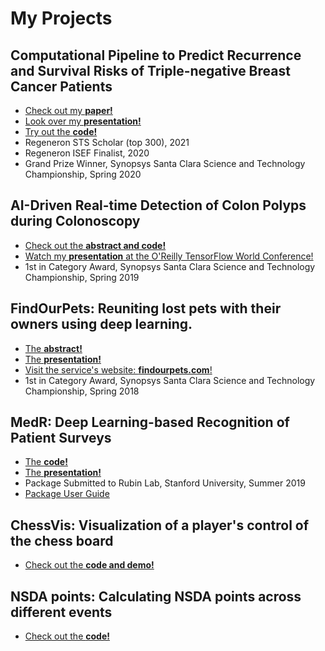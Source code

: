 # My Projects

## Computational Pipeline to Predict Recurrence and Survival Risks of Triple-negative Breast Cancer Patients
- [Check out my **paper!**](https://www.biorxiv.org/content/10.1101/2021.01.06.425496v1)
- [Look over my **presentation!**](https://drive.google.com/file/d/1pkDVnwaCZYQXUfTnp7bCK-hp_xihX_li/view?usp=sharing)
- [Try out the **code!**](https://github.com/aalokpatwa/rasp-mibi/)
- Regeneron STS Scholar (top 300), 2021
- Regeneron ISEF Finalist, 2020
- Grand Prize Winner, Synopsys Santa Clara Science and Technology Championship, Spring 2020

## AI-Driven Real-time Detection of Colon Polyps during Colonoscopy
- [Check out the **abstract and code!**](https://github.com/aalokpatwa/unet_polyp)
- [Watch my **presentation** at the O'Reilly TensorFlow World Conference!](https://www.youtube.com/watch?v=W7f18NMAy3g)
- 1st in Category Award, Synopsys Santa Clara Science and Technology Championship, Spring 2019

## FindOurPets: Reuniting lost pets with their owners using deep learning.
- [The **abstract!**](https://github.com/aalokpatwa/findmypet)
- [The **presentation!**](https://drive.google.com/file/d/14SAaoM_4AVqts7BL6isz40XVICWmeMvQ/view?usp=sharing)
- [Visit the service's website: **findourpets.com**!](https://findourpets.com)
- 1st in Category Award, Synopsys Santa Clara Science and Technology Championship, Spring 2018

## MedR: Deep Learning-based Recognition of Patient Surveys
- [The **code!**](https://github.com/aalokpatwa/medr)
- [The **presentation!**](https://drive.google.com/file/d/1WFgIXGeg33LhcV8qsW5MKE0IHw4Mk0zv/view?usp=sharing)
- Package Submitted to Rubin Lab, Stanford University, Summer 2019
- [Package User Guide](https://github.com/aalokpatwa/medr/blob/master/medr_documentation.pdf)

## ChessVis: Visualization of a player's control of the chess board
- [Check out the **code and demo!**](https://github.com/aalokpatwa/chessvis)

## NSDA points: Calculating NSDA points across different events
- [Check out the **code!**](https://github.com/aalokpatwa/nsda_points)
